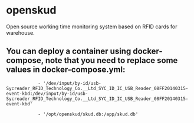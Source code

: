 # openskud
Open source working time monitoring system based on RFID cards for warehouse.

## You can deploy a container using docker-compose, note that you need to replace some values ​​in docker-compose.yml:
```        devices:
            - '/dev/input/by-id/usb-Sycreader_RFID_Technology_Co.__Ltd_SYC_ID_IC_USB_Reader_08FF20140315-event-kbd:/dev/input/by-id/usb-Sycreader_RFID_Technology_Co.__Ltd_SYC_ID_IC_USB_Reader_08FF20140315-event-kbd'
```

```        volumes:
            - '/opt/openskud/skud.db:/app/skud.db'
```
